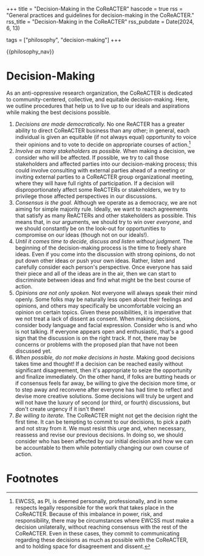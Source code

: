 +++
title = "Decision-Making in the CoReACTER"
hascode = true
rss = "General practices and guidelines for decision-making in the CoReACTER."
rss_title = "Decision-Making in the CoReACTER"
rss_pubdate = Date(2024, 6, 13)

tags = ["philosophy", "decision-making"]
+++

{{philosophy_nav}}

# Decision-Making

As an anti-oppressive research organization, the CoReACTER is dedicated to community-centered, collective, and equitable decision-making. Here, we outline procedures that help us to live up to our ideals and aspirations while making the best decisions possible.

1. *Decisions are made democratically.* No one ReACTER has a greater ability to direct CoReACTER business than any other; in general, each individual is given an equitable (if not always equal) opportunity to voice their opinions and to vote to decide on appropriate courses of action.[^1]
2. *Involve as many stakeholders as possible.* When making a decision, we consider who will be affected. If possible, we try to call those stakeholders and affected parties into our decision-making process; this could involve consulting with external parties ahead of a meeting or inviting external parties to a CoReACTER group organizational meeting, where they will have full rights of participation. If a decision will disproportionately affect some ReACTERs or stakeholders, we try to privilege those affected perspectives in our discussions.
3. *Consensus is the goal.* Although we operate as a democracy, we are not aiming for simple majority rule. Ideally, we want to reach agreements that satisfy as many ReACTERs and other stakeholders as possible. This means that, in our arguments, we should try to win over _everyone_, and we should constantly be on the look-out for opportunities to compromise on our ideas (though not on our ideals!).
4. *Until it comes time to decide, discuss and listen without judgment.* The beginning of the decision-making process is the time to freely share ideas. Even if you come into the discussion with strong opinions, do not put down other ideas or push your own ideas. Rather, listen and carefully consider each person's perspective. Once everyone has said their piece and all of the ideas are in the air, then we can start to discriminate between ideas and find what might be the best course of action.
5. *Opinions are not only spoken.* Not everyone will always speak their mind openly. Some folks may be naturally less open about their feelings and opinions, and others may specifically be uncomfortable voicing an opinion on certain topics. Given these possibilities, it is imperative that we not treat a lack of dissent as consent. When making decisions, consider body language and facial expression. Consider who is and who is not talking. If everyone appears open and enthusiastic, that's a good sign that the discussion is on the right track. If not, there may be concerns or problems with the proposed plan that have not been discussed yet.
6. *When possible, do not make decisions in haste.* Making good decisions takes time and thought! If a decision can be reached easily without significant disagreement, then it's appropriate to seize the opportunity and finalize immediately. On the other hand, if folks are butting heads or if consensus feels far away, be willing to give the decision more time, or to step away and reconvene after everyone has had time to reflect and devise more creative solutions. Some decisions will truly be urgent and will not have the luxury of second (or third, or fourth) discussions, but don't create urgency if it isn't there!
7. *Be willing to iterate.* The CoReACTER might not get the decision right the first time. It can be tempting to commit to our decisions, to pick a path and not stray from it. We must resist this urge and, when necessary, reassess and revise our previous decisions. In doing so, we should consider who has been affected by our initial decision and how we can be accountable to them while potentially changing our own course of action.

# Footnotes

[^1]: EWCSS, as PI, is deemed personally, professionally, and in some respects legally responsible for the work that takes place in the CoReACTER. Because of this imbalance in power, risk, and responsibility, there may be circumstances where EWCSS must make a decision unilaterally, without reaching consensus with the rest of the CoReACTER. Even in these cases, they commit to communicating regarding these decisions as much as possible with the CoReACTER, and to holding space for disagreement and dissent.